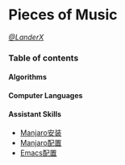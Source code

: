 <link rel="stylesheet" href="./css/splendor.css">

# Pieces of Music
_[@LanderX](https://github.com/Lander-Hatsune)_
### Table of contents

#### Algorithms ####

#### Computer Languages ####

#### Assistant Skills ####
- [Manjaro安装](http://lander-hatsune.github.io/manjaro-install.html)
- [Manjaro配置](http://lander-hatsune.github.io/manjaro-config.html)
- [Emacs配置](http://lander-hatsune.github.io/emacs-config.html)

